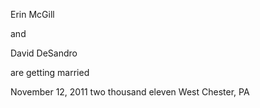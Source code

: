 Erin McGill

and

David DeSandro

are getting married

November 12, 2011
two thousand eleven
West Chester, PA

